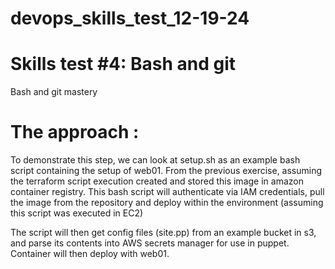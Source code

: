 # devops_skills_test_12-19-24

# Skills test #4: Bash and git  

Bash and git mastery 

# The approach :
To demonstrate this step, we can look at setup.sh as an example bash script containing the setup of web01. From the previous exercise, assuming the terraform script execution created and stored this image in amazon container registry. This bash script will authenticate via IAM credentials, pull the image from the repository and deploy within the environment (assuming this script was executed in EC2)

The script will then get config files (site.pp) from an example bucket in s3, and parse its contents into AWS secrets manager for use in puppet. Container will then deploy with web01.  

